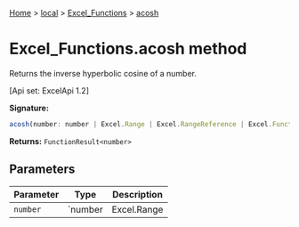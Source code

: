 [Home](./index) &gt; [local](local.md) &gt; [Excel\_Functions](local.excel_functions.md) &gt; [acosh](local.excel_functions.acosh.md)

# Excel\_Functions.acosh method

Returns the inverse hyperbolic cosine of a number. 

 \[Api set: ExcelApi 1.2\]

**Signature:**
```javascript
acosh(number: number | Excel.Range | Excel.RangeReference | Excel.FunctionResult<any>): FunctionResult<number>;
```
**Returns:** `FunctionResult<number>`

## Parameters

|  Parameter | Type | Description |
|  --- | --- | --- |
|  `number` | `number | Excel.Range | Excel.RangeReference | Excel.FunctionResult<any>` |  |

